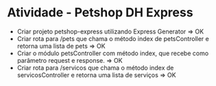 # Atividade - Petshop DH Express
- Criar projeto petshop-express utilizando Express Generator => OK
- Criar rota para /pets que chama o método index de petsController e retorna uma lista de pets => OK
- Criar o módulo petsController com método index, que recebe como parâmetro request e response. => OK
- Criar rota para /servicos que chama o método index de servicosController e retorna uma lista de serviços => OK
